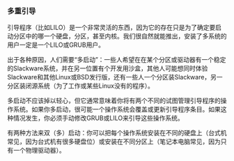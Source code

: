 ### 多重引导

引导程序（比如LILO）是一个非常灵活的东西，因为它的存在只是为了确定要启动分区中的哪一个硬盘，分区，甚至内核。我们很自然就能推出，安装了多系统的用户一定是一个LILO或GRUB用户。

出于各种原因，人们需要“多启动”：一些人希望在在某个分区或驱动器有一个稳定的Slackware系统，并在另一位置有个开发用沙盒，其他人可能想同时体验Slackware和其他Linux或BSD发行版，还有一些人一个分区装Slackware，另一分区装闭源系统（为了工作或某些Linux没有的程序）。

多启动不应该掉以轻心，但它通常意味着你将有两个不同的试图管理引导程序的操作系统。如果你多启动，很可能一个操作系统会覆盖或更新引导程序条目。如果这种情况发生，你必须手动修改GRUB或LILO来引导这些操作系统。

有两种方法来双（多）启动：你可以把每个操作系统安装在不同的硬盘上（台式机常见，因为台式机有很多硬盘位）或安装在不同分区上（笔记本电脑常见，因为只有一个物理驱动器）。

